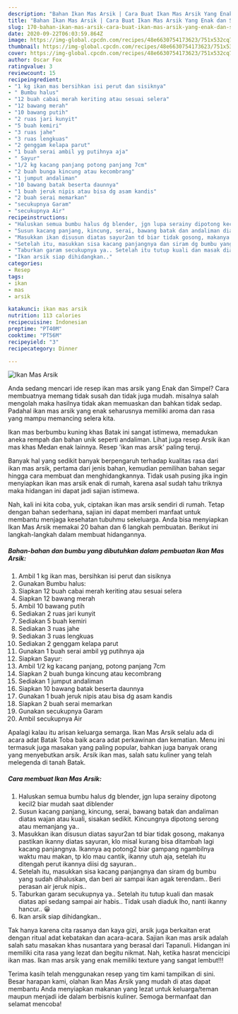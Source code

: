 ```yaml
---
description: "Bahan Ikan Mas Arsik | Cara Buat Ikan Mas Arsik Yang Enak dan Simpel"
title: "Bahan Ikan Mas Arsik | Cara Buat Ikan Mas Arsik Yang Enak dan Simpel"
slug: 170-bahan-ikan-mas-arsik-cara-buat-ikan-mas-arsik-yang-enak-dan-simpel
date: 2020-09-22T06:03:59.864Z
image: https://img-global.cpcdn.com/recipes/48e6630754173623/751x532cq70/ikan-mas-arsik-foto-resep-utama.jpg
thumbnail: https://img-global.cpcdn.com/recipes/48e6630754173623/751x532cq70/ikan-mas-arsik-foto-resep-utama.jpg
cover: https://img-global.cpcdn.com/recipes/48e6630754173623/751x532cq70/ikan-mas-arsik-foto-resep-utama.jpg
author: Oscar Fox
ratingvalue: 3
reviewcount: 15
recipeingredient:
- "1 kg ikan mas bersihkan isi perut dan sisiknya"
- " Bumbu halus"
- "12 buah cabai merah keriting atau sesuai selera"
- "12 bawang merah"
- "10 bawang putih"
- "2 ruas jari kunyit"
- "5 buah kemiri"
- "3 ruas jahe"
- "3 ruas lengkuas"
- "2 genggam kelapa parut"
- "1 buah serai ambil yg putihnya aja"
- " Sayur"
- "1/2 kg kacang panjang potong panjang 7cm"
- "2 buah bunga kincung atau kecombrang"
- "1 jumput andaliman"
- "10 bawang batak beserta daunnya"
- "1 buah jeruk nipis atau bisa dg asam kandis"
- "2 buah serai memarkan"
- "secukupnya Garam"
- "secukupnya Air"
recipeinstructions:
- "Haluskan semua bumbu halus dg blender, jgn lupa serainy dipotong kecil2 biar mudah saat diblender"
- "Susun kacang panjang, kincung, serai, bawang batak dan andaliman diatas wajan atau kuali, sisakan sedikit. Kincungnya dipotong serong atau memanjang ya.."
- "Masukkan ikan disusun diatas sayur2an td biar tidak gosong, makanya pastikan ikanny diatas sayuran, klo misal kurang bisa ditambah lagi kacang panjangnya. Ikannya aq potong2 biar gampang ngambilnya waktu mau makan, tp klo mau cantik, ikanny utuh aja, setelah itu ditengah perut ikannya diisi dg sayuran.."
- "Setelah itu, masukkan sisa kacang panjangnya dan siram dg bumbu yang sudah dihaluskan, dan beri air sampai ikan agak terendam.. Beri perasan air jeruk nipis.."
- "Taburkan garam secukupnya ya.. Setelah itu tutup kuali dan masak diatas api sedang sampai air habis.. Tidak usah diaduk lho, nanti ikanny hancur.. 😀"
- "Ikan arsik siap dihidangkan.."
categories:
- Resep
tags:
- ikan
- mas
- arsik

katakunci: ikan mas arsik 
nutrition: 113 calories
recipecuisine: Indonesian
preptime: "PT40M"
cooktime: "PT56M"
recipeyield: "3"
recipecategory: Dinner

---
```



![Ikan Mas Arsik](https://img-global.cpcdn.com/recipes/48e6630754173623/751x532cq70/ikan-mas-arsik-foto-resep-utama.jpg)

Anda sedang mencari ide resep ikan mas arsik yang Enak dan Simpel? Cara membuatnya memang tidak susah dan tidak juga mudah. misalnya salah mengolah maka hasilnya tidak akan memuaskan dan bahkan tidak sedap. Padahal ikan mas arsik yang enak seharusnya memiliki aroma dan rasa yang mampu memancing selera kita.

Ikan mas berbumbu kuning khas Batak ini sangat istimewa, memadukan aneka rempah dan bahan unik seperti andaliman. Lihat juga resep Arsik ikan mas khas Medan enak lainnya. Resep &#39;ikan mas arsik&#39; paling teruji.

Banyak hal yang sedikit banyak berpengaruh terhadap kualitas rasa dari ikan mas arsik, pertama dari jenis bahan, kemudian pemilihan bahan segar hingga cara membuat dan menghidangkannya. Tidak usah pusing jika ingin menyiapkan ikan mas arsik enak di rumah, karena asal sudah tahu triknya maka hidangan ini dapat jadi sajian istimewa.


Nah, kali ini kita coba, yuk, ciptakan ikan mas arsik sendiri di rumah. Tetap dengan bahan sederhana, sajian ini dapat memberi manfaat untuk membantu menjaga kesehatan tubuhmu sekeluarga. Anda bisa menyiapkan Ikan Mas Arsik memakai 20 bahan dan 6 langkah pembuatan. Berikut ini langkah-langkah dalam membuat hidangannya.

<!--inarticleads1-->

##### Bahan-bahan dan bumbu yang dibutuhkan dalam pembuatan Ikan Mas Arsik:

1. Ambil 1 kg ikan mas, bersihkan isi perut dan sisiknya
1. Gunakan  Bumbu halus:
1. Siapkan 12 buah cabai merah keriting atau sesuai selera
1. Siapkan 12 bawang merah
1. Ambil 10 bawang putih
1. Sediakan 2 ruas jari kunyit
1. Sediakan 5 buah kemiri
1. Sediakan 3 ruas jahe
1. Sediakan 3 ruas lengkuas
1. Sediakan 2 genggam kelapa parut
1. Gunakan 1 buah serai ambil yg putihnya aja
1. Siapkan  Sayur:
1. Ambil 1/2 kg kacang panjang, potong panjang 7cm
1. Siapkan 2 buah bunga kincung atau kecombrang
1. Sediakan 1 jumput andaliman
1. Siapkan 10 bawang batak beserta daunnya
1. Gunakan 1 buah jeruk nipis atau bisa dg asam kandis
1. Siapkan 2 buah serai memarkan
1. Gunakan secukupnya Garam
1. Ambil secukupnya Air


Apalagi kalau itu arisan keluarga semarga. Ikan Mas Arsik selalu ada di acara adat Batak Toba baik acara adat perkawinan dan kematian. Menu ini termasuk juga masakan yang paling popular, bahkan juga banyak orang yang menyebutkan arsik. Arsik ikan mas, salah satu kuliner yang telah melegenda di tanah Batak. 

<!--inarticleads2-->

##### Cara membuat Ikan Mas Arsik:

1. Haluskan semua bumbu halus dg blender, jgn lupa serainy dipotong kecil2 biar mudah saat diblender
1. Susun kacang panjang, kincung, serai, bawang batak dan andaliman diatas wajan atau kuali, sisakan sedikit. Kincungnya dipotong serong atau memanjang ya..
1. Masukkan ikan disusun diatas sayur2an td biar tidak gosong, makanya pastikan ikanny diatas sayuran, klo misal kurang bisa ditambah lagi kacang panjangnya. Ikannya aq potong2 biar gampang ngambilnya waktu mau makan, tp klo mau cantik, ikanny utuh aja, setelah itu ditengah perut ikannya diisi dg sayuran..
1. Setelah itu, masukkan sisa kacang panjangnya dan siram dg bumbu yang sudah dihaluskan, dan beri air sampai ikan agak terendam.. Beri perasan air jeruk nipis..
1. Taburkan garam secukupnya ya.. Setelah itu tutup kuali dan masak diatas api sedang sampai air habis.. Tidak usah diaduk lho, nanti ikanny hancur.. 😀
1. Ikan arsik siap dihidangkan..


Tak hanya karena cita rasanya dan kaya gizi, arsik juga berkaitan erat dengan ritual adat kebatakan dan acara-acara. Sajian ikan mas arsik adalah salah satu masakan khas nusantara yang berasal dari Tapanuli. Hidangan ini memiliki cita rasa yang lezat dan begitu nikmat. Nah, ketika hasrat mencicipi ikan mas. Ikan mas arsik yang enak memiliki texture yang sangat lembut!!! 

Terima kasih telah menggunakan resep yang tim kami tampilkan di sini. Besar harapan kami, olahan Ikan Mas Arsik yang mudah di atas dapat membantu Anda menyiapkan makanan yang lezat untuk keluarga/teman maupun menjadi ide dalam berbisnis kuliner. Semoga bermanfaat dan selamat mencoba!
